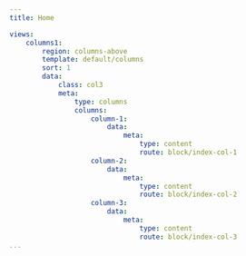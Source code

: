 ```yaml
---
title: Home

views:
    columns1:
        region: columns-above
        template: default/columns
        sort: 1
        data:
            class: col3
            meta:
                type: columns
                columns:
                    column-1:
                        data:
                            meta:
                                type: content
                                route: block/index-col-1
                    column-2:
                        data:
                            meta:
                                type: content
                                route: block/index-col-2
                    column-3:
                        data:
                            meta:
                                type: content
                                route: block/index-col-3
...
```

